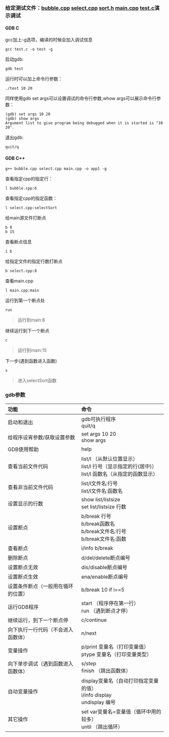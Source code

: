 

### 给定测试文件：<a href="https://github.com/yangzhiyuanDrwells/C-double-plus-learning/blob/master/pratice_gdb/bubble.cpp">bubble.cpp</a>  <a href="https://github.com/yangzhiyuanDrwells/C-double-plus-learning/blob/master/pratice_gdb/select.cpp">select.cpp</a> <a href="https://github.com/yangzhiyuanDrwells/C-double-plus-learning/blob/master/pratice_gdb/sort.cpp">sort.h</a> <a href="https://github.com/yangzhiyuanDrwells/C-double-plus-learning/blob/master/pratice_gdb/main.cpp">main.cpp</a> <a href="https://github.com/yangzhiyuanDrwells/C-double-plus-learning/blob/master/pratice_gdb/test.cpp">test.c</a>演示调试

#### GDB C

gcc加上-g选项，编译的时候会加入调试信息

    gcc test.c -o test -g

启动gdb:

    gdb test

运行时可以加上命令行参数：

    ./test 10 20

同样使用gdb set args可以设置调试的命令行参数,whow args可以展示命令行参数：

    (gdb) set args 10 20
    (gdb) show args
    Argument list to give program being debugged when it is started is "10 20".

退出gdb:

    quit/q

#### GDB C++

    g++ bubble.cpp select.cpp main.cpp -o app1 -g

查看指定cpp的指定行：

    l bubble.cpp:6

查看指定cpp的指定函数：

    l select.cpp:selectSort


给main源文件打断点

    b 8
    b 15

查看断点信息

    i b

给指定文件的指定行数打断点

    b select.cpp:8

查看main.cpp

    l main.cpp:main

运行到第一个断点处

    run

> 运行到main:8

继续运行到下一个断点

    c

> 运行到main:15

下一步(遇到函数进入函数)

    s

> 进入selectSort函数



### gdb参数


|功能|命令|
|:--|:--|
|启动和退出|gdb可执行程序</br>quit/q|
|给程序设宵参数/获取设置参数|set args 10 20</br>show args|
|GDB使用帮助|help|
|查看当前文件代码|list/l （从默认位置显示）</br>list/l 行号（显示指定的行(居中)）</br>list/l 函数名（从指定的函数显示）|
|查看非当前文件代码|list/l文件名:行号</br>list/l文件名:函数名|
|设置显示的行数|show list/listsize</br>set list/listsize 行数|
|设置断点|b/break 行号</br>b/break函数名</br>b/break文件名:行号</br>b/break文件名:函数|
|查看断点|i/info b/break|
|删除断点|d/del/delete断点编号|
|设置断点无效|dis/disable断点编号|
|设置断点生效|ena/enable断点编号|
|设置条件断点（一般用在循环的位置）|b/break 10 if i==5|
|运行GDB程序|start （程序停在第一行） </br> run （遇到断点才停）|
|继续运行，到下一个断点停|c/continue|
|向下执行一行代码（不会进入函数体）|n/next|
|变量操作|p/print 变量名（打印变量值） </br>ptype 变量名（打印变量类型）|
|向下单步调试（遇到函数进入函数体）|s/step</br>finish （跳出函数体）|
|自动变量操作|display变量名（自动打印指定变量的值）</br>i/info display</br>undisplay 编号|
|其它操作|set var变量名=变量值（循环中用的较多）</br>until （跳出循环）|

